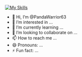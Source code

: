 [![My Skills](https://skillicons.dev/icons?i=c,cpp,cs,php,java,go,rust,python,js,html,css)](https://skillicons.dev)


- 👋 Hi, I’m @PandaWarrior63
- 👀 I’m interested in ...
- 🌱 I’m currently learning ...
- 💞️ I’m looking to collaborate on ...
- 📫 How to reach me ...
- 😄 Pronouns: ...
- ⚡ Fun fact: ...

<!---
PandaWarrior63/PandaWarrior63 is a ✨ special ✨ repository because its `README.md` (this file) appears on your GitHub profile.
You can click the Preview link to take a look at your changes.
--->
